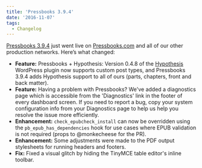 ```yaml
---
title: 'Pressbooks 3.9.4'
date: '2016-11-07'
tags:
  - Changelog
---
```


[Pressbooks 3.9.4](https://github.com/pressbooks/pressbooks/releases/tag/v3.9.4) just went
live on [Pressbooks.com](https://pressbooks.com) and all of our other production networks.
Here’s what changed:

- **Feature:** Pressbooks + Hypothesis: Version 0.4.8 of the
  [Hypothesis](https://hypothes.is) WordPress plugin now supports custom post types, and
  Pressbooks 3.9.4 adds Hypothesis support to all of ours (parts, chapters, front and back
  matter).
- **Feature:** Having a problem with Pressbooks? We've added a diagnostics page which is
  accessible from the 'Diagnostics' link in the footer of every dashboard screen. If you
  need to report a bug, copy your system configuration info from your Diagnostics page to
  help us help you resolve the issue more efficiently.
- **Enhancement:** `check_epubcheck_install` can now be overridden using the
  `pb_epub_has_dependencies` hook for use cases where EPUB validation is not required
  (props to @monkecheese for the PR).
- **Enhancement:** Some adjustments were made to the PDF output stylesheets for running
  headers and footers.
- **Fix:** Fixed a visual glitch by hiding the TinyMCE table editor's inline toolbar.
